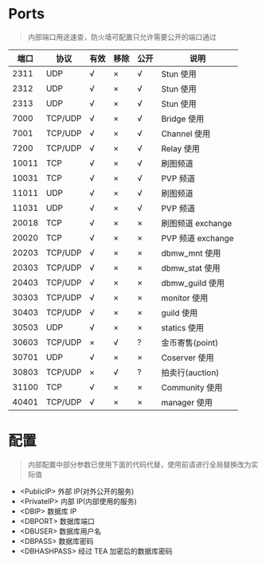 # Ports
> 内部端口用途速查，防火墙可配置只允许需要公开的端口通过

| 端口 | 协议 | 有效 | 移除 | 公开 | 说明 |
| ---- | ---- | ---- | ---- | ---- | ---- |
| 2311 | UDP | √ | × | √ | Stun 使用 |
| 2312 | UDP | √ | × | √ | Stun 使用 |
| 2313 | UDP | √ | × | √ | Stun 使用 |
| 7000 | TCP/UDP | √ | × | √ | Bridge 使用 |
| 7001 | TCP/UDP | √ | × | √ | Channel 使用 |
| 7200 | TCP/UDP | √ | × | √ | Relay 使用 |
| 10011 | TCP | √ | × | √ | 刷图频道 |
| 10031 | TCP | √ | × | √ | PVP 频道 |
| 11011 | UDP | √ | × | √ | 刷图频道 |
| 11031 | UDP | √ | × | √ | PVP 频道 |
| 20018 | TCP | √ | × | × | 刷图频道 exchange |
| 20020 | TCP | √ | × | × | PVP 频道 exchange |
| 20203 | TCP/UDP | √ | × | × | dbmw_mnt 使用 |
| 20303 | TCP/UDP | √ | × | × | dbmw_stat 使用 |
| 20403 | TCP/UDP | √ | × | × | dbmw_guild 使用 |
| 30303 | TCP/UDP | √ | × | × | monitor 使用 |
| 30403 | TCP/UDP | √ | × | × | guild 使用 |
| 30503 | UDP | √ | × | × | statics 使用 |
| 30603 | TCP/UDP | × | √ | ? | 金币寄售(point) |
| 30701 | UDP | √ | × | × | Coserver 使用 |
| 30803 | TCP/UDP | × | √ | ? | 拍卖行(auction) |
| 31100 | TCP | √ | × | × | Community 使用 |
| 40401 | TCP/UDP | √ | × | × | manager 使用 |

# 配置
> 内部配置中部分参数已使用下面的代码代替，使用前请进行全局替换改为实际值

* &lt;PublicIP&gt;   外部 IP(对外公开的服务)
* &lt;PrivateIP&gt;  内部 IP(内部使用的服务)
* &lt;DBIP&gt;       数据库 IP
* &lt;DBPORT&gt;     数据库端口
* &lt;DBUSER&gt;     数据库用户名
* &lt;DBPASS&gt;     数据库密码
* &lt;DBHASHPASS&gt; 经过 TEA 加密后的数据库密码 <!-- TODO Hash 算法？ -->
